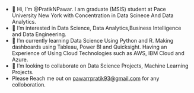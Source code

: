 - 👋 Hi, I’m @PratikNPawar. I am graduate (MSIS) student at Pace University New York with Concentration in Data Scinece And Data Analytics. 
- 👀 I’m interested in Data Science, Data Analytics,Business Intelligence and Data Engineering. 
- 🌱 I’m currently learning Data Science Using Python and R. Making dashboards using Tableau, Power BI and Quicksight. Having an Experience of Using Cloud Technologies such as AWS, IBM Cloud and Azure.  
- 💞️ I’m looking to collaborate on Data Science Projects, Machine Learning Projects.
- Please Reach me out on pawarrpratik93@gmail.com for any colloboration.

<!---
PratikNPawar/PratikNPawar is a ✨ special ✨ repository because its `README.md` (this file) appears on your GitHub profile.
You can click the Preview link to take a look at your changes.
--->
